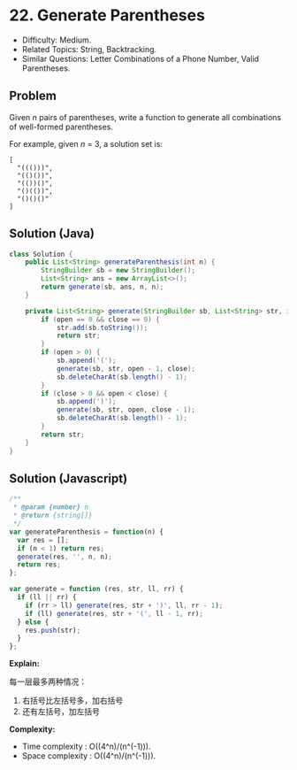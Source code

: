 # 22. Generate Parentheses

- Difficulty: Medium.
- Related Topics: String, Backtracking.
- Similar Questions: Letter Combinations of a Phone Number, Valid Parentheses.

## Problem

Given *n* pairs of parentheses, write a function to generate all combinations of well-formed parentheses.

For example, given *n* = 3, a solution set is:

```
[
  "((()))",
  "(()())",
  "(())()",
  "()(())",
  "()()()"
]
```

## Solution (Java)
```java
class Solution {
    public List<String> generateParenthesis(int n) {
        StringBuilder sb = new StringBuilder();
        List<String> ans = new ArrayList<>();
        return generate(sb, ans, n, n);
    }

    private List<String> generate(StringBuilder sb, List<String> str, int open, int close) {
        if (open == 0 && close == 0) {
            str.add(sb.toString());
            return str;
        }
        if (open > 0) {
            sb.append('(');
            generate(sb, str, open - 1, close);
            sb.deleteCharAt(sb.length() - 1);
        }
        if (close > 0 && open < close) {
            sb.append(')');
            generate(sb, str, open, close - 1);
            sb.deleteCharAt(sb.length() - 1);
        }
        return str;
    }
}
```

## Solution (Javascript)

```javascript
/**
 * @param {number} n
 * @return {string[]}
 */
var generateParenthesis = function(n) {
  var res = [];
  if (n < 1) return res;
  generate(res, '', n, n);
  return res;
};

var generate = function (res, str, ll, rr) {
  if (ll || rr) {
    if (rr > ll) generate(res, str + ')', ll, rr - 1);
    if (ll) generate(res, str + '(', ll - 1, rr);
  } else {
    res.push(str);
  }
};
```

**Explain:**

每一层最多两种情况：

1. 右括号比左括号多，加右括号
2. 还有左括号，加左括号

**Complexity:**

* Time complexity : O((4^n)/(n^(-1))).
* Space complexity : O((4^n)/(n^(-1))).
